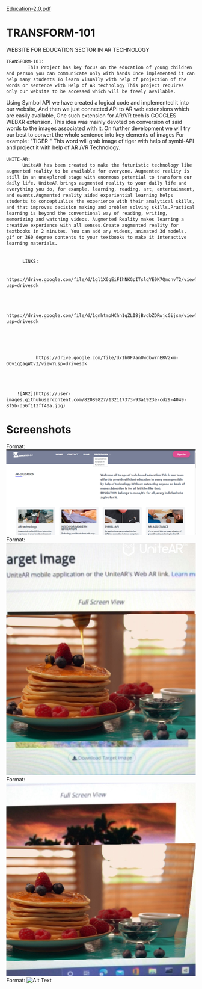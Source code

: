 [Education-2.0.pdf](https://github.com/Gitesh445/TRANSFORM-101/files/7084494/Education-2.0.pdf)
# TRANSFORM-101
WEBSITE FOR EDUCATION SECTOR IN AR TECHNOLOGY


    TRANSFORM-101:   
            This Project has key focus on the education of young children and person you can communicate only with hands Once implemented it can help many students To learn visually with help of projection of the words or sentence with Help of AR technology This project requires only our website to be accessed which will be freely available.

   Using Symbol API we have created a logical code and implemented it into our website, And then we just  connected API to AR web extensions which are easily available, One such extension for AR/VR tech is GOOGLES WEBXR extension. This idea was mainly devoted on conversion of said words to the images associated with it. On further development we will try our best to convert the whole sentence into key elements of images For example: "TIGER " This word will grab image of tiger with help of symbl-API and project it with help of AR /VR Technology.
   
   
    UNITE-AR:
          UniteAR has been created to make the futuristic technology like augmented reality to be available for everyone. Augmented reality is still in an unexplored stage with enormous potential to transform our daily life. UniteAR brings augmented reality to your daily life and everything you do, for example, learning, reading, art, entertainment, and events.Augmented reality aided experiential learning helps students to conceptualize the experience with their analytical skills, and that improves decision making and problem solving skills.Practical learning is beyond the conventional way of reading, writing, memorizing and watching videos. Augmented Reality makes learning a creative experience with all senses.Create augmented reality for textbooks in 2 minutes. You can add any videos, animated 3d models, gif or 360 degree contents to your textbooks to make it interactive learning materials.
          
          
          LINKS:
          
               https://drive.google.com/file/d/1gl1X6gEiFIhNKGpITslqYE0K7QmcnvT2/view?usp=drivesdk
               
               
               
               https://drive.google.com/file/d/1gnhtmpHChh1qZLI8jBvdbZDRwjcGijsm/view?usp=drivesdk
               
               
               
               
               
               https://drive.google.com/file/d/1h0F7anUwdbwrnERVzxm-OOv1qQagWCvI/view?usp=drivesdk
               
               
               
               
        ![AR2](https://user-images.githubusercontent.com/82089827/132117373-93a1923e-cd29-4049-8f5b-d56f113ff40a.jpg)
 
 # Screenshots
 
   
Format: ![Alt Text](https://github.com/Gitesh445/TRANSFORM-101/blob/main/Screenshot%20(54).png)
Format: ![Alt Text](https://github.com/Gitesh445/TRANSFORM-101/blob/main/AR1.jpg)
Format: ![Alt Text](https://github.com/Gitesh445/TRANSFORM-101/blob/main/AR2.jpg)
Format: ![Alt Text]()
